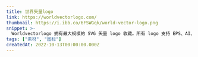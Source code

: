 ```yaml
---
title: 世界矢量logo
link: https://worldvectorlogo.com/
thumbnail: https://i.ibb.co/6FSWGqk/world-vector-logo.png
snippet: >-
  Worldvectorlogo 拥有最大规模的 SVG 矢量 logo 收藏。所有 logo 支持 EPS、AI、PSD 和 Adobe PDF 格式。无需注册，免费下载不限量。
tags: ["素材", "图标"]
createdAt: 2022-10-13T00:00:00.000Z
---
```

